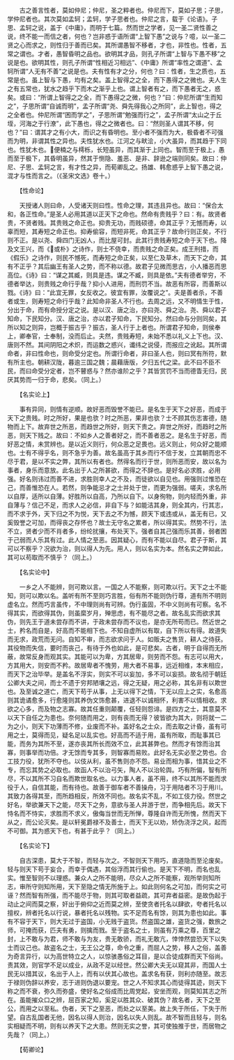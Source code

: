 <!-- { "loadSidebar": true } -->
　　古之善言性者，莫如仲尼；仲尼，圣之粹者也。仲尼而下，莫如子思；子思，学仲尼者也。其次莫如孟轲；孟轲，学子思者也。仲尼之言，载于《论语》。子思、孟轲之说，盖于《中庸》，而明于七篇。然而世之学者，见一圣二贤性善之说，终不能一而信之者，何也？岂非惑于语所谓“上智下愚”之说与？噫，以一圣二贤之心而求之，则性归于善而已矣。其所谓愚智不移者，才也，非性也。性者，五常之谓也。才者，愚智昏明之品也。欲明其才品，则孔子所谓“上智与下愚不移”之说是也。欲明其性，则孔子所谓“性相近习相远”、《中庸》所谓“率性之谓道”、孟轲所谓“人无有不善”之说是也。夫有性有才之分，何也？曰：性者，生之质也，五常是也。虽上智与下愚，均有之矣。盖上智得之之全，而下愚得之之微也。夫人生之有五常也，犹水之趋乎下而木之渐乎上也。谓上智者有之，而下愚者无之，惑矣。或曰：“所谓上智得之之全，而下愚得之之微，何也？”曰：仲尼所谓“生而知之”，子思所谓“自诚而明”，孟子所谓“尧、舜先得我心之所同”，此上智也，得之之全者也。仲尼所谓“困而学之”，子思所谓“勉强而行之”，孟子所谓“太山之于丘垤，河海之于行潦”，此下愚也，得之之微者也。曰：“然则圣人谓其不移，何也？”曰：谓其才之有小大，而识之有昏明也。至小者不强而为大，极昏者不可强而为明，非谓其性之异也。夫性犹水也。江河之与畎浍，小大虽异，而其趋于下同也。性犹木也。便楠之与樗栎，长短虽异，而其渐于上同也。智而至于极上，愚而至于极下，其昏明虽异，然其于恻隐、羞恶、是非、辞逊之端则同矣。故曰：仲尼、子思、孟轲之言，有才性之异，而荀卿乱之。扬雄、韩愈惑乎上智下愚之说，混才与性而言之。（《圣宋文选》卷十。）

　　【性命论】

　　天授诸人则曰命，人受诸天则曰性。性命之理，其违且异也。故曰：“保合太和，各正性命。”是圣人必用其道以正天下之命也。然命有贵贱乎？曰：有。故贤者贵，不贤者贱。其贵贱之命正也。抑贵无功，而贱硕德，命其正乎？无憾而寿，以辜而短，其寿短之命正也。抑寿偷容，而短非死，命其正乎？故命行则正矣，不行则不正。是以尧、舜四门无凶人，而比屋可封。此其行贵贱寿短之命于天下也。降及文王兴，而《或朴》之诗作，则士不侥幸，而贵贱之命正矣。成王刑措，而《假乐》之诗作，则民不憾死，而寿短之命正矣，以至仁及草木，而天下之命，其有不正乎？其后幽王有圣人之势，而不称以德。故君子见微而思古，小人播恶而思高位。《诗》曰：“谋之其臧，则具是违。谋之不臧，则具是依。”夫有德者举穷，不德者举达，则贵贱之命行乎哉？抑小人进用，而刑罚不当。故恶有所容，而善斯以戮。《诗》曰：“此宜无罪，女反收之。彼宜有罪，汝覆说之”。夫是善者杀，不善者或生，则寿短之命行乎哉？此知命非圣人不行也。去周之远，又不明情生于性，分出于命，而有命授分定之说。是以汉、唐之治，亦曰尧、舜之治。尧、舜以君子知命，下民知分。汉、唐之治，亦以君子知命，下民知分。然曰命与分则同矣，其所以知之则异，岂概于振古乎？振古，圣人行于上者也。所谓君子知命，则侯奉上，卿奉官，士奉制，没而后止。夫然，贵贱寿短，未始不悉以礼义上下也。汉、唐则不然。其间阴阳之术炽，而运数之惑兴，谶纬之说侵，而报应之讹起。其所谓命者，非曰性命也，则命受分定也。所谓行命者，非曰圣人也，则曰冥有所符，默有所主也。朝耕汉陇，暮逾三国之魏；晨藉唐版，夕归五代之梁。此不曰不臣不民，而曰命受分定者，岂不瞽惑与？然亦谁阶之乎？其皆赏罚不当而德眚无归，民厌其势而一归于命，悲矣。（同上。）

　　【名实论上】

　　事有异同，则情有逆顺。故好恶而毁誉不能已。是名生于天下之好恶，而成于天下之贵贱。时之所好，果是也欤？时之所恶，果非也欤？士不顾其伤志害德，随物而上下。故弃世之所恶，而趋世之所好，则天下贵之。弃世之所好，而趋时之所恶，则天下贱之。故曰：不如乡人之善者好之，而不善者恶之。是名生于好恶，而好恶之情，未赏辨也。是以近义则行，何众恶之足畏也。远义则止，何众好之能顺也。士有不得乎名，则不急乎为善。故名虽高于其乡而行不信于发，立其朝而忠不尽于君，是以不实之弊，其所以有者也。然得名而行于世，则所恶而安，故以名为事者，身乐而意放。此名出于人之所甚欲，而得之不辞也。是好名必求胜，必用强。好名则讳过而善不进，求胜则幸人之不及，而徒欲以自见也。用强则过惟恐在己，而善惟恐在人。若然，则争能忌才之士并处于世，而更为强弱。嗟夫，求名所以自厚，适所以自薄。好胜所以自高，乃所以自下。以身徇物，则内轻而外重，非自薄与？信己不足，而求人之必信，非自下与？如能洁其身，则全其内，行其志，而不求于外，天下归之不为悦，天下去之不为憾，顾天下或违或从，盖无有已，又奚毁誉之可加，而得丧之存怀也？故士无守名之累者，所以得其实。然势不行，法不立，贤者少而不肖者多，纷纶扰攘，布处天下。强者自其己强而乐其善，弱者困于己弱而人乐其有过。此人情之至恶。因其疑心，而有不能以自尽。君子于斯，其可以不察乎？况欲为治，则以得人为先。用人，则以名实为本。然名实之弊如此，其可以苟取而不慎乎？（同上。）

　　【名实论中】

　　一乡之人不能辨，则可欺以言。一国之人不能察，则可欺以行。天下之士不能知，则可以欺以名。盖听有所不至则巧言胜，俗有所不能则伪行尊，道有所不明则虚名立。然而巧言虽传，不中理则尚有可辨。伪行虽固，不中义则尚有可察。名不得其实，而欲得其伪，则虽縻岁月，殚思虑，有不能尽之者。故名乱实而欲求其伪，则先王于道未尝存而不讲，于政未尝存而不议也，是亦无所苟而已。然近世之士，矜名而自是，好高而不能相下也。不知自虚所以有取，自下所以有得。故道失而无求，政荒而无问。自知不审，而志欲求问于人。如贩夫之售货，耕人之待获。其役物而失信，要时而丧己，有待于外也如此，是可悲矣。古者，明于自得而无所蔽，故常反身而观其实。其能可以为卑，方其居卑，则劳而不怨。有志可以用大，方其用大，则安而不矜。故居卑者不愧劳，用大者不易事，远近相维，本末相应，而天下之治毕举。是盖名不浮实，则实不可以妄加，多不可以妄损。故名彻于朝廷公卿大夫之间，而士不遗于穷邦陋壤之远，得之无疑，用之必称，其名非有以欺世也。及至诚之道亡，而天下苟于从事，上无以得下之情，下无以应上之实，名愈高则其诡谲愈多，行愈隆则其养伪文饰愈甚，进退不以诚相怀，利害不以情相收。求欲之心多，而及物之志寡。故其任重则颠覆，任轻则怨诽。是四方之士，其意莫不以天下自任之为患也。奈何随而用之，则有丧而无得？彼皆欲为其大，则将就一二为之小，则天下功薄而不修，业废而不补。盖好名之士众，而去取之计昏，虽有可用之士，莫得而见，疑名足以乱实也。好高而不适于用，虽有所取，而耻事其已能，而务为其所不至，遂亦丧其所长而效不立，此其甚弊也。然而才有馀而治其寡，则事举而功倍。才无馀而专其多，则智寡而易败。此好名无实必至之势也。合工技力役，犹所不夺也。以伎从利，虽不售则亦不怨。易业而相为事，惜其业之不专，而忘其势之必取也。故函人不以治弓矢，陶人不以治轮舆。巧有所偏，智有所尽，不以其所不习自名而欺世取名也。以力事人者，虽不用，终不以其所不能而求役于人，自信其能，而有待也。故善于御车者不善操舟，习于用陆者不习于用川。其致力各得其至，而所趋相反，所效不同也。故名实不乱，不如工伎力役。然世之好名，举欲兼天下之能，尽天下之务，意欲与圣人并游于世，而争相先后。故天下恃名而不恃实，求胜而不求义，傲侮当世而无所惮，尊隆自许而无所愧，然而天下从之，而公论灭矣。是以轩冕爵禄不及善士，而天下无以劝，矫伪浇浮之风，起而不可御。其为惑天下也，有甚于此乎？（同上。）

　　【名实论下】

　　自古深患，莫大于不智，而轻与次之。不智则天下用巧，直道隐而至沦废矣。轻与则天下苟于妄合，而幸于偶遇，其俗浮而其行偷也。是天下不明，而名也乱实。惟至智则不以理惑。兼众人之所不能明，尽众人之所不能察，观所举则知所志，审所守则知所用，天下至隐之情无所施于上。如此则何名之可加，而何实之可诬？然而智有所强，而不能尽于物，则其可取者益疏，其可弃者益密。是故伪起于动止之间而莫之察，奸出于俯仰之近而莫之辨，至使贪者托名以肆欲，夸者托名以擅权，辨者托名以行说，暴者托名以残物。实不足而名有馀，则其为患也如此。事有不容于天下，则大无过于盗国，小无贱于盗货。然盗国之雄，盗货之强，数旅之师，可掩而获，匹夫有勇，则擒而戮。至于盗名之士，则虽有万乘之尊，百里之封，上不敢与为君，师不敢与为友，贵无敢骄，而礼无敢亢，悻悻然尝恐天下以失士而议己也。故盗名之士，无王公之尊，命令之重，而屈人之势，移人之俗，盖善为奇言异行，以为高世特立之人，以惊骇愚俗之耳目，是以合徒成群而天下俗尚。责其效，则官学不足以成业，从政不足以经世。然公卿大夫无以窥其非，而国人士民无以措其议，名出于人上，而有以伏其心故也。盖求名有获，则利亦随至。故志于禄则伪辞以养安，志于进则伪退以要宠。世之人不知求其心而徒得其迹，则天下称之而不衰，弥久而弥盛，使好名之俗成而比周党起，安坐而观，则莫知其志之所在。虽能摧众口之辨，屈百家之知，奚足以胜其众、破其伪？故名者，天下之至公，而用之以至私。伪者，天下之至恶，而处之以至美。故上失于所任，下失于所望。自古乱国者无他，因名以得人则治，因名以失人则乱。故不智而且轻与，则名实相疑而不明，则有以养天下之大患。然则无实之誉，其可使独推于世，而居物之先哉？（同上。）

　　【荀卿论】

